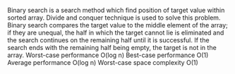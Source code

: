 Binary search is a search method which find position of target value within sorted array.
Divide and conquer technique is used to solve this problem.
Binary search compares the target value to the middle element of the array; if they are unequal, the half in which the target cannot lie is eliminated and the search continues on the remaining half until it is successful. 
If the search ends with the remaining half being empty, the target is not in the array.
Worst-case performance	O(log n)
Best-case performance	O(1)
Average performance	O(log n)
Worst-case space complexity O(1)